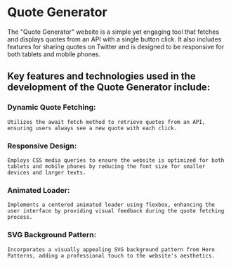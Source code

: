 # Quote Generator

The "Quote Generator" website is a simple yet engaging tool that fetches and displays quotes from an API with a single button click. It also includes features for sharing quotes on Twitter and is designed to be responsive for both tablets and mobile phones.

## Key features and technologies used in the development of the Quote Generator include:

### Dynamic Quote Fetching:

    Utilizes the await fetch method to retrieve quotes from an API, ensuring users always see a new quote with each click.

### Responsive Design:

    Employs CSS media queries to ensure the website is optimized for both tablets and mobile phones by reducing the font size for smaller devices and larger texts.

### Animated Loader:

    Implements a centered animated loader using flexbox, enhancing the user interface by providing visual feedback during the quote fetching process.

### SVG Background Pattern:

    Incorporates a visually appealing SVG background pattern from Hero Patterns, adding a professional touch to the website's aesthetics.
